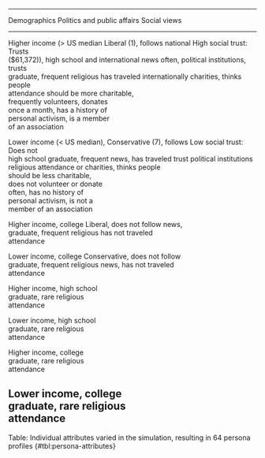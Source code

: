 
--------------------------------------------------------------------------------------------------
Demographics                     Politics and public affairs      Social views                    
-------------------------------- -------------------------------- --------------------------------
Higher income (> US median       Liberal (1), follows national    High social trust: Trusts       
($61,372)), high school          and international news often,    political institutions, trusts  
graduate, frequent religious     has traveled internationally     charities, thinks people        
attendance                                                        should be more charitable,      
                                                                  frequently volunteers, donates  
                                                                  once a month, has a history of  
                                                                  personal activism, is a member  
                                                                  of an association               

Lower income (< US median),      Conservative (7), follows        Low social trust: Does not      
high school graduate, frequent   news, has traveled               trust political institutions    
religious attendance                                              or charities, thinks people     
                                                                  should be less charitable,      
                                                                  does not volunteer or donate    
                                                                  often, has no history of        
                                                                  personal activism, is not a     
                                                                  member of an association        

Higher income, college           Liberal, does not follow news,                                   
graduate, frequent religious     has not traveled                                                 
attendance                                                                                        

Lower income, college            Conservative, does not follow                                    
graduate, frequent religious     news, has not traveled                                           
attendance                                                                                        

Higher income, high school                                                                        
graduate, rare religious                                                                          
attendance                                                                                        

Lower income, high school                                                                         
graduate, rare religious                                                                          
attendance                                                                                        

Higher income, college                                                                            
graduate, rare religious                                                                          
attendance                                                                                        

Lower income, college                                                                             
graduate, rare religious                                                                          
attendance                                                                                        
--------------------------------------------------------------------------------------------------

Table: Individual attributes varied in the simulation, resulting in 64 persona profiles {#tbl:persona-attributes}

